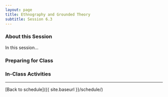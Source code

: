 ```yaml
---
layout: page
title: Ethnography and Grounded Theory
subtitle: Session 6.3
---
```


### About this Session

In this session...

### Preparing for Class



### In-Class Activities


* * *

[Back to schedule]({{ site.baseurl }}/schedule/)